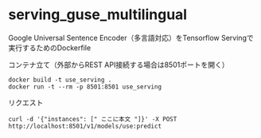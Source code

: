 # serving_guse_multilingual
Google Universal Sentence Encoder（多言語対応）をTensorflow Servingで実行するためのDockerfile

コンテナ立て（外部からREST API接続する場合は8501ポートを開く）
```
docker build -t use_serving .
docker run -t --rm -p 8501:8501 use_serving
```

リクエスト
```
curl -d '{"instances": [" ここに本文 "]}' -X POST http://localhost:8501/v1/models/use:predict
```
